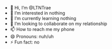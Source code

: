 - 👋 Hi, I’m @LTNTrae
- 👀 I’m interested in nothing
- 🌱 I’m currently learning nothing
- 💞️ I’m looking to collaborate on my relationship
- 📫 How to reach me my phone
- 😄 Pronouns: nuh/uh
- ⚡ Fun fact: no
<!---
LTNTrae/LTNTrae is a ✨ special ✨ repository because its `README.md` (this file) appears on your GitHub profile.
You can click the Preview link to take a look at your changes.
--->
